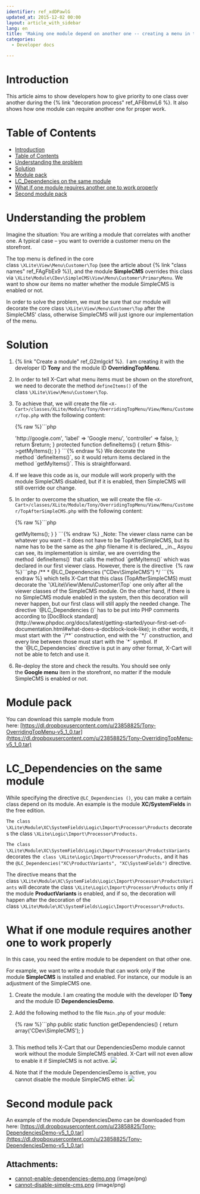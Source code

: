 ```yaml
---
identifier: ref_xdDPawlG
updated_at: 2015-12-02 00:00
layout: article_with_sidebar
lang: en
title: 'Making one module depend on another one -- creating a menu in the customer area'
categories:
  - Developer docs

---
```



# Introduction

This article aims to show developers how to give priority to one class over another during the {% link "decoration process" ref_AF6bmvL6 %}. It also shows how one module can require another one for proper work.

# Table of Contents

*   [Introduction](#introduction)
*   [Table of Contents](#table-of-contents)
*   [Understanding the problem](#understanding-the-problem)
*   [Solution](#solution)
*   [Module pack](#module-pack)
*   [LC_Dependencies on the same module](#lc_dependencies-on-the-same-module)
*   [What if one module requires another one to work properly](#what-if-one-module-requires-another-one-to-work-properly)
*   [Second module pack](#second-module-pack)

# Understanding the problem

Imagine the situation: You are writing a module that correlates with another one. A typical case – you want to override a customer menu on the storefront.

The top menu is defined in the core class `\XLite\View\Menu\Customer\Top` (see the article about {% link "class names" ref_FAgFbEx9 %}), and the module **SimpleCMS** overrides this class via `\XLite\Module\CDev\SimpleCMS\View\Menu\Customer\PrimaryMenu`. We want to show our items no matter whether the module SimpleCMS is enabled or not.

In order to solve the problem, we must be sure that our module will decorate the core class `\XLite\View\Menu\Customer\Top` after the SimpleCMS' class, otherwise SimpleCMS will just ignore our implementation of the menu.

# Solution

1.  {% link "Create a module" ref_G2mlgckf %}.  I am creating it with the developer ID **Tony** and the module ID **OverridingTopMenu**.
2.  In order to tell X-Cart what menu items must be shown on the storefront, we need to decorate the method `defineItems()` of the class `\XLite\View\Menu\Customer\Top`.
3.  To achieve that, we will create the file `<X-Cart>/classes/XLite/Module/Tony/OverridingTopMenu/View/Menu/Customer/Top.php` with the following content: 

    {% raw %}```php
    <?php

    namespace XLite\Module\Tony\OverridingTopMenu\View\Menu\Customer;

    class Top extends \XLite\View\Menu\Customer\Top implements \XLite\Base\IDecorator 
    {
        protected function getMyItems()
        {
            $return = array();

            $return[] = array (
                'url' => 'http://google.com',
                'label' => 'Google menu',
                'controller' => false,
                );

            return $return;
        }

        protected function defineItems()
        {
            return $this->getMyItems();
        }
    }
    ```{% endraw %}

    We decorate the method `defineItems()`, so it would return items declared in the method `getMyItems()`. This is straightforward.

4.  If we leave this code as is, our module will work properly with the module SimpleCMS disabled, but if it is enabled, then SimpleCMS will still override our change.
5.  In order to overcome the situation, we will create the file `<X-Cart>/classes/XLite/Module/Tony/OverridingTopMenu/View/Menu/Customer/TopAfterSimpleCMS.php` with the following content: 

    {% raw %}```php
    <?php

    namespace XLite\Module\Tony\OverridingTopMenu\View\Menu\Customer;

    /**
     * @LC_Dependencies ("CDev\SimpleCMS")
     */

    class TopAfterSimpleCMS extends \XLite\View\Menu\Customer\Top implements \XLite\Base\IDecorator 
    {

    	protected function defineItems()
        {
            return $this->getMyItems();
        }

    }
    ```{% endraw %}

    _Note: The viewer class name can be whatever you want – it does not have to be TopAfterSimpleCMS, but its name has to be the same as the .php filename it is declared_ _in._
    Asyou can see, its implementation is similar, we are overriding the method `defineItems()` that calls the method `getMyItems()` which was declared in our first viewer class. However, there is the directive 

    {% raw %}```php
    /**
     * @LC_Dependencies ("CDev\SimpleCMS")
     */
    ```{% endraw %}

    which tells X-Cart that this class (TopAfterSimpleCMS) must decorate the `\XLite\View\Menu\Customer\Top` one only after all the viewer classes of the SimpleCMS module. On the other hand, if there is no SimpleCMS module enabled in the system, then this decoration will never happen, but our first class will still apply the needed change.
    The directive `@LC_Dependencies ()` has to be put into PHP comments according to [DocBlock standard](http://www.phpdoc.org/docs/latest/getting-started/your-first-set-of-documentation.html#what-does-a-docblock-look-like); in other words, it must start with the `/**` construction, end with the `*/` construction, and every line between those must start with the `*` symbol. If the `@LC_Dependencies` directive is put in any other format, X-Cart will not be able to fetch and use it.

6.  Re-deploy the store and check the results. You should see only the **Google menu** item in the storefront, no matter if the module SimpleCMS is enabled or not.

# Module pack

You can download this sample module from here: [https://dl.dropboxusercontent.com/u/23858825/Tony-OverridingTopMenu-v5_1_0.tar](https://dl.dropboxusercontent.com/u/23858825/Tony-OverridingTopMenu-v5_1_0.tar)

# LC_Dependencies on the same module

While specifying the directive `@LC_Dependencies ()`, you can make a certain class depend on its module. An example is the module **XC/SystemFields** in the free edition.

`The class \XLite\Module\XC\SystemFields\Logic\Import\Processor\Products` decorates the class `\XLite\Logic\Import\Processor\Products.`

`The class \XLite\Module\XC\SystemFields\Logic\Import\Processor\ProductsVariants` decorates the` class \XLite\Logic\Import\Processor\Products,` and it has the `@LC_Dependencies("XC\ProductVariants", "XC\SystemFields")` directive.

The directive means that the class `\XLite\Module\XC\SystemFields\Logic\Import\Processor\ProductsVariants` will decorate the class `\XLite\Logic\Import\Processor\Products` only if the module **ProductVariants** is enabled, and if so, the decoration will happen after the decoration of the class `\XLite\Module\XC\SystemFields\Logic\Import\Processor\Products`.

# What if one module requires another one to work properly

In this case, you need the entire module to be dependent on that other one.

For example, we want to write a module that can work only if the module **SimpleCMS** is installed and enabled. For instance, our module is an adjustment of the SimpleCMS one.

1.  Create the module. I am creating the module with the developer ID **Tony** and the module ID **DependenciesDemo**.
2.  Add the following method to the file `Main.php` of your module: 

    {% raw %}```php
        public static function getDependencies()
        {
            return array('CDev\SimpleCMS');
        }
    ```{% endraw %}

3.  This method tells X-Cart that our DependenciesDemo module cannot work without the module SimpleCMS enabled. X-Cart will not even allow to enable it if SimpleCMS is not active. ![]({{site.baseurl}}/attachments/8224842/8355885.png?effects=drop-shadow)
4.  Note that if the module DependenciesDemo is active, you cannot disable the module SimpleCMS either.
    ![]({{site.baseurl}}/attachments/8224842/8355886.png?effects=drop-shadow)

# Second module pack

An example of the module DependenciesDemo can be downloaded from here: [https://dl.dropboxusercontent.com/u/23858825/Tony-DependenciesDemo-v5_1_0.tar](https://dl.dropboxusercontent.com/u/23858825/Tony-DependenciesDemo-v5_1_0.tar)

## Attachments:

* [cannot-enable-dependencies-demo.png]({{site.baseurl}}/attachments/8224842/8355885.png) (image/png)
* [cannot-disable-simple-cms.png]({{site.baseurl}}/attachments/8224842/8355886.png) (image/png)